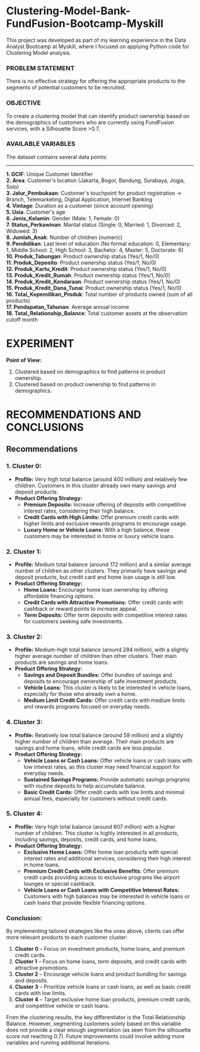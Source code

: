 # **Clustering-Model-Bank-FundFusion-Bootcamp-Myskill**  
This project was developed as part of my learning experience in the Data Analyst Bootcamp at Myskill, where I focused on applying Python code for Clustering Model analysis.

### **PROBLEM STATEMENT**  
There is no effective strategy for offering the appropriate products to the segments of potential customers to be recruited.

### **OBJECTIVE**  
To create a clustering model that can identify product ownership based on the demographics of customers who are currently using FundFusion services, with a Silhouette Score >0.7.

### **AVAILABLE VARIABLES**  
The dataset contains several data points:

---
**1. GCIF**: Unique Customer Identifier  
**2. Area**: Customer's location (Jakarta, Bogor, Bandung, Surabaya, Jogja, Solo)  
**3. Jalur_Pembukaan**: Customer's touchpoint for product registration → Branch, Telemarketing, Digital Application, Internet Banking  
**4. Vintage**: Duration as a customer (since account opening)  
**5. Usia**: Customer's age  
**6. Jenis_Kelamin**: Gender (Male: 1, Female: 0)  
**7. Status_Perkawinan**: Marital status (Single: 0, Married: 1, Divorced: 2, Widowed: 3)  
**8. Jumlah_Anak**: Number of children (numeric)  
**9. Pendidikan**: Last level of education (No formal education: 0, Elementary: 1, Middle School: 2, High School: 3, Bachelor: 4, Master: 5, Doctorate: 6)  
**10. Produk_Tabungan**: Product ownership status (Yes/1, No/0)  
**11. Produk_Deposito**: Product ownership status (Yes/1, No/0)  
**12. Produk_Kartu_Kredit**: Product ownership status (Yes/1, No/0)  
**13. Produk_Kredit_Rumah**: Product ownership status (Yes/1, No/0)  
**14. Produk_Kredit_Kendaraan**: Product ownership status (Yes/1, No/0)  
**15. Produk_Kredit_Dana_Tunai**: Product ownership status (Yes/1, No/0)  
**16. Total_Kepemilikan_Produk**: Total number of products owned (sum of all products)  
**17. Pendapatan_Tahunan**: Average annual income  
**18. Total_Relationship_Balance**: Total customer assets at the observation cutoff month  

# **EXPERIMENT**

**Point of View:**  
1. Clustered based on demographics to find patterns in product ownership.  
2. Clustered based on product ownership to find patterns in demographics.

# **RECOMMENDATIONS AND CONCLUSIONS**

## Recommendations

### **1. Cluster 0:**  
   - **Profile:** Very high total balance (around 400 million) and relatively few children. Customers in this cluster already own many savings and deposit products.  
   - **Product Offering Strategy:**
     - **Premium Deposits:** Increase offering of deposits with competitive interest rates, considering their high balance.
     - **Credit Cards with High Limits:** Offer premium credit cards with higher limits and exclusive rewards programs to encourage usage.
     - **Luxury Home or Vehicle Loans:** With a high balance, these customers may be interested in home or luxury vehicle loans.

### **2. Cluster 1:**  
   - **Profile:** Medium total balance (around 172 million) and a similar average number of children as other clusters. They primarily have savings and deposit products, but credit card and home loan usage is still low.  
   - **Product Offering Strategy:**
     - **Home Loans:** Encourage home loan ownership by offering affordable financing options.
     - **Credit Cards with Attractive Promotions:** Offer credit cards with cashback or reward points to increase appeal.
     - **Term Deposits:** Offer term deposits with competitive interest rates for customers seeking safe investments.

### **3. Cluster 2:**  
   - **Profile:** Medium-high total balance (around 284 million), with a slightly higher average number of children than other clusters. Their main products are savings and home loans.  
   - **Product Offering Strategy:**
     - **Savings and Deposit Bundles:** Offer bundles of savings and deposits to encourage ownership of safe investment products.
     - **Vehicle Loans:** This cluster is likely to be interested in vehicle loans, especially for those who already own a home.
     - **Medium Limit Credit Cards:** Offer credit cards with medium limits and rewards programs focused on everyday needs.

### **4. Cluster 3:**  
   - **Profile:** Relatively low total balance (around 59 million) and a slightly higher number of children than average. Their main products are savings and home loans, while credit cards are less popular.  
   - **Product Offering Strategy:**
     - **Vehicle Loans or Cash Loans:** Offer vehicle loans or cash loans with low interest rates, as this cluster may need financial support for everyday needs.
     - **Sustained Savings Programs:** Provide automatic savings programs with routine deposits to help accumulate balance.
     - **Basic Credit Cards:** Offer credit cards with low limits and minimal annual fees, especially for customers without credit cards.

### **5. Cluster 4:**  
   - **Profile:** Very high total balance (around 607 million) with a higher number of children. This cluster is highly interested in all products, including savings, deposits, credit cards, and home loans.  
   - **Product Offering Strategy:**
     - **Exclusive Home Loans:** Offer home loan products with special interest rates and additional services, considering their high interest in home loans.
     - **Premium Credit Cards with Exclusive Benefits:** Offer premium credit cards providing access to exclusive programs like airport lounges or special cashback.
     - **Vehicle Loans or Cash Loans with Competitive Interest Rates:** Customers with high balances may be interested in vehicle loans or cash loans that provide flexible financing options.

### **Conclusion:**  
By implementing tailored strategies like the ones above, clients can offer more relevant products to each customer cluster:

1. **Cluster 0** – Focus on investment products, home loans, and premium credit cards.
2. **Cluster 1** – Focus on home loans, term deposits, and credit cards with attractive promotions.
3. **Cluster 2** – Encourage vehicle loans and product bundling for savings and deposits.
4. **Cluster 3** – Prioritize vehicle loans or cash loans, as well as basic credit cards with low limits.
5. **Cluster 4** – Target exclusive home loan products, premium credit cards, and competitive vehicle or cash loans.

From the clustering results, the key differentiator is the Total Relationship Balance. However, segmenting customers solely based on this variable does not provide a clear enough segmentation (as seen from the silhouette score not reaching 0.7). Future improvements could involve adding more variables and running additional iterations.
